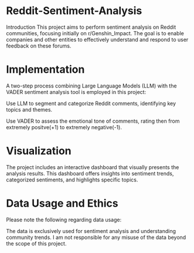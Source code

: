 # Reddit-Sentiment-Analysis
Introduction
This project aims to perform sentiment analysis on Reddit communities, focusing initially on r/Genshin_Impact. The goal is to enable companies and other entities to effectively understand and respond to user feedback on these forums.

# Implementation
A two-step process combining Large Language Models (LLM) with the VADER sentiment analysis tool is employed in this project: 

Use LLM to segment and categorize Reddit comments, identifying key topics and themes. 

Use VADER to assess the emotional tone of comments, rating then from extremely positve(+1) to extremely negative(-1).

# Visualization
The project includes an interactive dashboard that visually presents the analysis results. This dashboard offers insights into sentiment trends, categorized sentiments, and highlights specific topics.

# Data Usage and Ethics
Please note the following regarding data usage: 

The data is exclusively used for sentiment analysis and understanding community trends. I am not responsible for any misuse of the data beyond the scope of this project.
